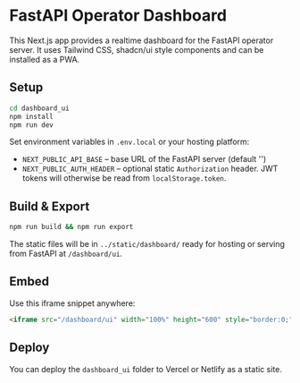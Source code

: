 # FastAPI Operator Dashboard

This Next.js app provides a realtime dashboard for the FastAPI operator server.
It uses Tailwind CSS, shadcn/ui style components and can be installed as a PWA.

## Setup

```bash
cd dashboard_ui
npm install
npm run dev
```

Set environment variables in `.env.local` or your hosting platform:

- `NEXT_PUBLIC_API_BASE` – base URL of the FastAPI server (default '')
- `NEXT_PUBLIC_AUTH_HEADER` – optional static `Authorization` header. JWT tokens will otherwise be read from `localStorage.token`.

## Build & Export

```bash
npm run build && npm run export
```

The static files will be in `../static/dashboard/` ready for hosting or serving from FastAPI at `/dashboard/ui`.

## Embed

Use this iframe snippet anywhere:

```html
<iframe src="/dashboard/ui" width="100%" height="600" style="border:0;"></iframe>
```

## Deploy

You can deploy the `dashboard_ui` folder to Vercel or Netlify as a static site.
